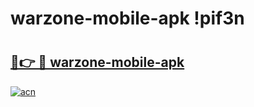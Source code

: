 # warzone-mobile-apk !pif3n

# <h2><a href="https://mpzi3a.esa.edu.pl?title=warzone-mobile-apk&ref=pif3n">🔗👉 🔴 warzone-mobile-apk</a></h2>

[![acn](https://github.com/user-attachments/assets/0f9c940e-d8b0-45ae-aac7-cd30a18b3e1c)](https://mpzi3a.esa.edu.pl?title=warzone-mobile-apk&ref=pif3n)

